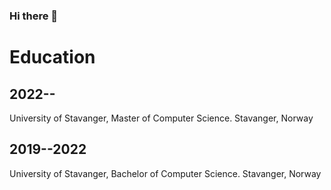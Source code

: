 ### Hi there 👋
# Education
## 2022--
University of Stavanger, Master of Computer Science. Stavanger, Norway
## 2019--2022
University of Stavanger, Bachelor of Computer Science. Stavanger, Norway
<!--
**vidarandrebo/vidarandrebo** is a ✨ _special_ ✨ repository because its `README.md` (this file) appears on your GitHub profile.

Here are some ideas to get you started:

- 🔭 I’m currently working on ...
- 🌱 I’m currently learning ...
- 👯 I’m looking to collaborate on ...
- 🤔 I’m looking for help with ...
- 💬 Ask me about ...
- 📫 How to reach me: ...
- 😄 Pronouns: ...
- ⚡ Fun fact: ...
-->
